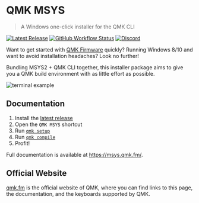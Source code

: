 # QMK MSYS

> A Windows one-click installer for the QMK CLI

[![Latest Release](https://img.shields.io/github/v/release/qmk/qmk_distro_msys?color=3D87CE&label=Latest&sort=semver&style=for-the-badge)](https://github.com/qmk/qmk_distro_msys/releases/latest)
[![GitHub Workflow Status](https://img.shields.io/github/workflow/status/qmk/qmk_distro_msys/CI?logo=github&style=for-the-badge)](https://github.com/qmk/qmk_distro_msys/actions?query=workflow%3ACI+branch%3Amain)
[![Discord](https://img.shields.io/discord/440868230475677696.svg?logo=discord&logoColor=white&color=7289DA&style=for-the-badge)](https://discord.gg/Uq7gcHh)

Want to get started with [QMK Firmware](https://qmk.fm) quickly? Running Windows 8/10 and want to avoid installation headaches? Look no further!

Bundling MSYS2 + QMK CLI together, this installer package aims to give you a QMK build environment with as little effort as possible.

![terminal example](./docs/.vuepress/public/terminal.png)

## Documentation

1. Install the [latest release](https://github.com/qmk/qmk_distro_msys/releases/latest)
1. Open the `QMK MSYS` shortcut
1. Run [`qmk setup`](https://docs.qmk.fm/#/newbs_getting_started?id=set-up-qmk)
1. Run [`qmk compile`](https://docs.qmk.fm/#/newbs_getting_started?id=_4-test-your-build-environment)
1. Profit!

Full documentation is available at <https://msys.qmk.fm/>.

## Official Website

[qmk.fm](https://qmk.fm) is the official website of QMK, where you can find links to this page, the documentation, and the keyboards supported by QMK.
